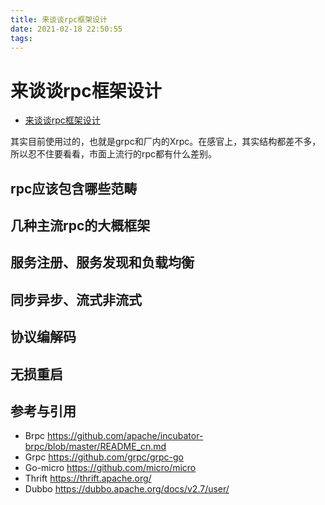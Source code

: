 ```yaml
---
title: 来谈谈rpc框架设计
date: 2021-02-18 22:50:55
tags:
---
```


# 来谈谈rpc框架设计

- [来谈谈rpc框架设计](#来谈谈rpc框架设计)


其实目前使用过的，也就是grpc和厂内的Xrpc。在感官上，其实结构都差不多，所以忍不住要看看，市面上流行的rpc都有什么差别。

## rpc应该包含哪些范畴

## 几种主流rpc的大概框架

## 服务注册、服务发现和负载均衡

## 同步异步、流式非流式

## 协议编解码

## 无损重启

## 

## 参考与引用

* Brpc https://github.com/apache/incubator-brpc/blob/master/README_cn.md
* Grpc https://github.com/grpc/grpc-go
* Go-micro https://github.com/micro/micro
* Thrift https://thrift.apache.org/
* Dubbo https://dubbo.apache.org/docs/v2.7/user/